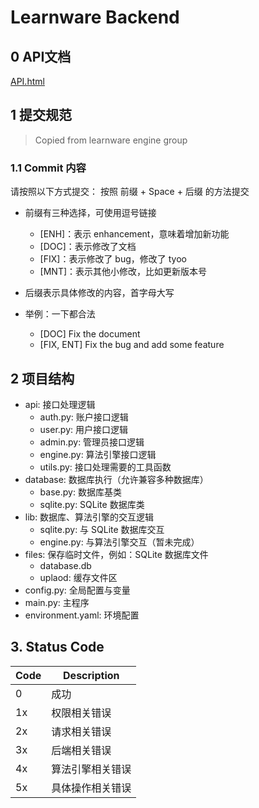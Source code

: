 # Learnware Backend

## 0 API文档

[API.html](https://git.nju.edu.cn/learnware/learnware-backend/-/blob/2c1b1442a1ad56be47de5113939010ed46987c4f/%E5%AD%A6%E4%BB%B6API.html)

## 1 提交规范

> Copied from learnware engine group

### 1.1 Commit 内容

请按照以下方式提交：
按照 前缀 + Space + 后缀 的方法提交
* 前缀有三种选择，可使用逗号链接
  *  [ENH]：表示 enhancement，意味着增加新功能
  *  [DOC]：表示修改了文档
  *  [FIX]：表示修改了 bug，修改了 tyoo
  *  [MNT]：表示其他小修改，比如更新版本号

* 后缀表示具体修改的内容，首字母大写
  
* 举例：一下都合法
  * [DOC] Fix the document
  * [FIX, ENT] Fix the bug and add some feature



## 2 项目结构

* api: 接口处理逻辑
  * auth.py: 账户接口逻辑
  * user.py: 用户接口逻辑
  * admin.py: 管理员接口逻辑
  * engine.py: 算法引擎接口逻辑
  * utils.py: 接口处理需要的工具函数
* database: 数据库执行（允许兼容多种数据库）
  * base.py: 数据库基类
  * sqlite.py: SQLite 数据库类
* lib: 数据库、算法引擎的交互逻辑
  * sqlite.py: 与 SQLite 数据库交互
  * engine.py: 与算法引擎交互（暂未完成）
* files: 保存临时文件，例如：SQLite 数据库文件
  * database.db
  * uplaod: 缓存文件区
* config.py: 全局配置与变量
* main.py: 主程序
* environment.yaml: 环境配置

## 3. Status Code

| Code | Description |
| ---- | ---- |
|   0  | 成功     |
|  1x  | 权限相关错误     |
|  2x  | 请求相关错误    |
|  3x  | 后端相关错误     |
|  4x  | 算法引擎相关错误     |
|  5x  | 具体操作相关错误     |
